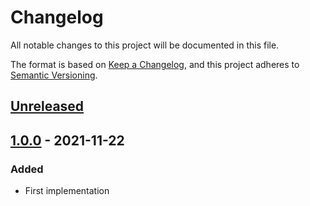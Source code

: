 # Changelog

All notable changes to this project will be documented in this file.

The format is based on [Keep a Changelog](https://keepachangelog.com/en/1.0.0/),
and this project adheres to [Semantic Versioning](https://semver.org/spec/v2.0.0.html).

## [Unreleased]

## [1.0.0] - 2021-11-22

### Added

- First implementation

[Unreleased]: https://github.com/concordnow/ember-sidenotes/compare/v1.0.0...HEAD

[1.0.0]: https://github.com/concordnow/ember-sidenotes/compare/null...v1.0.0
